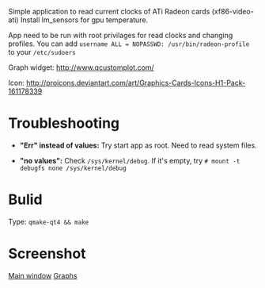 Simple application to read current clocks of ATi Radeon cards (xf86-video-ati)
Install lm_sensors for gpu temperature.

App need to be run with root privilages for read clocks and changing profiles. You can add `username ALL = NOPASSWD: /usr/bin/radeon-profile` to your `/etc/sudoers`

Graph widget: http://www.qcustomplot.com/

Icon: http://proicons.deviantart.com/art/Graphics-Cards-Icons-H1-Pack-161178339


# Troubleshooting


* __"Err" instead of values:__ Try start app as root. Need to read system files.
	
* __"no values":__ Check `/sys/kernel/debug`. If it's empty, try `# mount -t debugfs none /sys/kernel/debug`


# Bulid

Type: `qmake-qt4 && make`


# Screenshot
[Main window](https://docs.google.com/file/d/0B7nxOyrvj2IiSWlTeE5GdGdDejQ/edit?usp=sharing)
[Graphs](https://docs.google.com/file/d/0B7nxOyrvj2IiZ0JfdGFRM3RPUjA/edit?usp=sharing)
